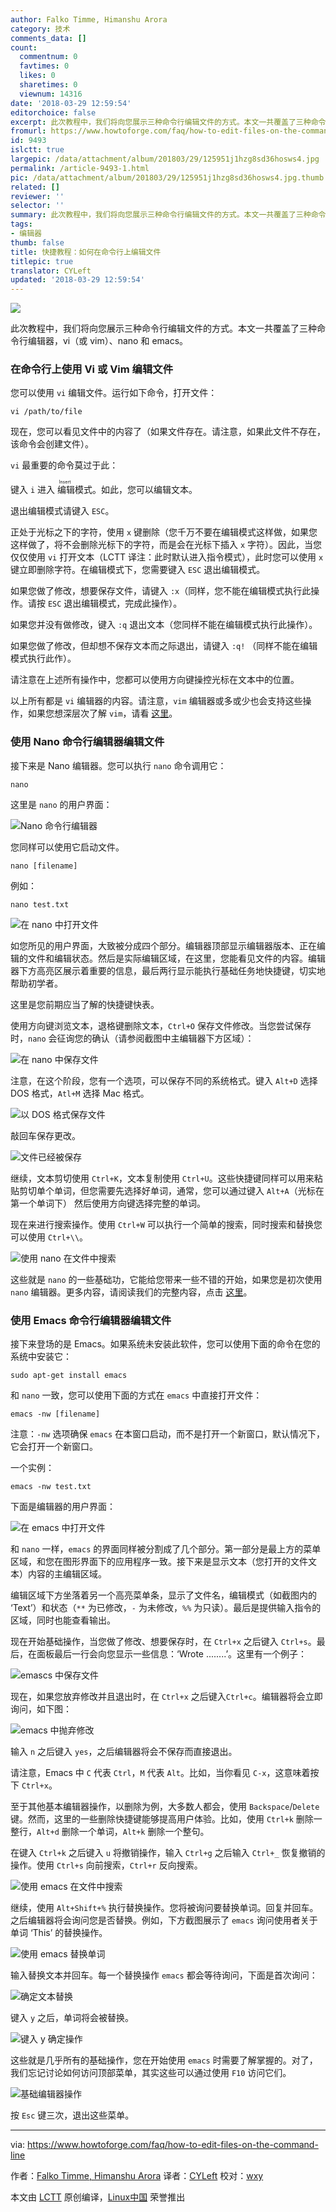 ```yaml
---
author: Falko Timme, Himanshu Arora
category: 技术
comments_data: []
count:
  commentnum: 0
  favtimes: 0
  likes: 0
  sharetimes: 0
  viewnum: 14316
date: '2018-03-29 12:59:54'
editorchoice: false
excerpt: 此次教程中，我们将向您展示三种命令行编辑文件的方式。本文一共覆盖了三种命令行编辑器，vi（或 vim）、nano 和 emacs。
fromurl: https://www.howtoforge.com/faq/how-to-edit-files-on-the-command-line
id: 9493
islctt: true
largepic: /data/attachment/album/201803/29/125951j1hzg8sd36hosws4.jpg
permalink: /article-9493-1.html
pic: /data/attachment/album/201803/29/125951j1hzg8sd36hosws4.jpg.thumb.jpg
related: []
reviewer: ''
selector: ''
summary: 此次教程中，我们将向您展示三种命令行编辑文件的方式。本文一共覆盖了三种命令行编辑器，vi（或 vim）、nano 和 emacs。
tags:
- 编辑器
thumb: false
title: 快捷教程：如何在命令行上编辑文件
titlepic: true
translator: CYLeft
updated: '2018-03-29 12:59:54'
---
```


![](/data/attachment/album/201803/29/125951j1hzg8sd36hosws4.jpg)


此次教程中，我们将向您展示三种命令行编辑文件的方式。本文一共覆盖了三种命令行编辑器，vi（或 vim）、nano 和 emacs。


### 在命令行上使用 Vi 或 Vim 编辑文件


您可以使用 `vi` 编辑文件。运行如下命令，打开文件：



```
vi /path/to/file

```

现在，您可以看见文件中的内容了（如果文件存在。请注意，如果此文件不存在，该命令会创建文件）。


`vi` 最重要的命令莫过于此：


键入 `i` 进入<ruby> 编辑 <rt>  Insert </rt></ruby>模式。如此，您可以编辑文本。


退出编辑模式请键入 `ESC`。


正处于光标之下的字符，使用 `x` 键删除（您千万不要在编辑模式这样做，如果您这样做了，将不会删除光标下的字符，而是会在光标下插入 `x` 字符）。因此，当您仅仅使用 `vi` 打开文本（LCTT 译注：此时默认进入指令模式），此时您可以使用 `x` 键立即删除字符。在编辑模式下，您需要键入 `ESC` 退出编辑模式。


如果您做了修改，想要保存文件，请键入 `:x`（同样，您不能在编辑模式执行此操作。请按 `ESC` 退出编辑模式，完成此操作）。


如果您并没有做修改，键入 `:q` 退出文本（您同样不能在编辑模式执行此操作）。


如果您做了修改，但却想不保存文本而之际退出，请键入 `:q!` （同样不能在编辑模式执行此作）。


请注意在上述所有操作中，您都可以使用方向键操控光标在文本中的位置。


以上所有都是 `vi` 编辑器的内容。请注意，`vim` 编辑器或多或少也会支持这些操作，如果您想深层次了解 `vim`，请看 [这里](https://www.howtoforge.com/vim-basics)。


### 使用 Nano 命令行编辑器编辑文件


接下来是 Nano 编辑器。您可以执行 `nano` 命令调用它：



```
nano

```

这里是 `nano` 的用户界面：


![Nano 命令行编辑器](/data/attachment/album/201803/29/125956w2cosbvuahxlvdvb.png)


您同样可以使用它启动文件。



```
nano [filename]

```

例如：



```
nano test.txt

```

![在 nano 中打开文件](/data/attachment/album/201803/29/125957jux9prajr4fiaffr.png)


如您所见的用户界面，大致被分成四个部分。编辑器顶部显示编辑器版本、正在编辑的文件和编辑状态。然后是实际编辑区域，在这里，您能看见文件的内容。编辑器下方高亮区展示着重要的信息，最后两行显示能执行基础任务地快捷键，切实地帮助初学者。


这里是您前期应当了解的快捷键快表。


使用方向键浏览文本，退格键删除文本，`Ctrl+O` 保存文件修改。当您尝试保存时，`nano` 会征询您的确认（请参阅截图中主编辑器下方区域）：


![在 nano 中保存文件](/data/attachment/album/201803/29/125959galu5oo3jvuf24lu.png)


注意，在这个阶段，您有一个选项，可以保存不同的系统格式。键入 `Alt+D` 选择 DOS 格式，`Atl+M` 选择 Mac 格式。


![以 DOS 格式保存文件](/data/attachment/album/201803/29/130000zaowbhv55ocb5c5a.png)


敲回车保存更改。


![文件已经被保存](/data/attachment/album/201803/29/130001nzggxzbcbnwx0nbx.png)


继续，文本剪切使用 `Ctrl+K`，文本复制使用 `Ctrl+U`。这些快捷键同样可以用来粘贴剪切单个单词，但您需要先选择好单词，通常，您可以通过键入 `Alt+A`（光标在第一个单词下） 然后使用方向键选择完整的单词。


现在来进行搜索操作。使用 `Ctrl+W` 可以执行一个简单的搜索，同时搜索和替换您可以使用 `Ctrl+\\`。


![使用 nano 在文件中搜索](/data/attachment/album/201803/29/130002i6fa33k25u9um906.png)


这些就是 `nano` 的一些基础功，它能给您带来一些不错的开始，如果您是初次使用 `nano` 编辑器。更多内容，请阅读我们的完整内容，点击 [这里](https://www.howtoforge.com/linux-nano-command/)。


### 使用 Emacs 命令行编辑器编辑文件


接下来登场的是 Emacs。如果系统未安装此软件，您可以使用下面的命令在您的系统中安装它：



```
sudo apt-get install emacs

```

和 `nano` 一致，您可以使用下面的方式在 `emacs` 中直接打开文件：



```
emacs -nw [filename]

```

注意：`-nw` 选项确保 `emacs` 在本窗口启动，而不是打开一个新窗口，默认情况下，它会打开一个新窗口。


一个实例：



```
emacs -nw test.txt

```

下面是编辑器的用户界面：


![在 emacs 中打开文件](/data/attachment/album/201803/29/130003jm6mri6xvjmsq666.png)


和 `nano` 一样，`emacs` 的界面同样被分割成了几个部分。第一部分是最上方的菜单区域，和您在图形界面下的应用程序一致。接下来是显示文本（您打开的文件文本）内容的主编辑区域。


编辑区域下方坐落着另一个高亮菜单条，显示了文件名，编辑模式（如截图内的 ‘Text’）和状态（`**` 为已修改，`-` 为未修改，`%%` 为只读）。最后是提供输入指令的区域，同时也能查看输出。


现在开始基础操作，当您做了修改、想要保存时，在 `Ctrl+x` 之后键入 `Ctrl+s`。最后，在面板最后一行会向您显示一些信息：‘Wrote ........’。这里有一个例子：


![emascs 中保存文件](/data/attachment/album/201803/29/130005mvsvzd5x5fxa3srz.png)


现在，如果您放弃修改并且退出时，在 `Ctrl+x` 之后键入`Ctrl+c`。编辑器将会立即询问，如下图：


![emacs 中抛弃修改](/data/attachment/album/201803/29/130007tmlwz22qq2ywx38p.png)


输入 `n` 之后键入 `yes`，之后编辑器将会不保存而直接退出。


请注意，Emacs 中 `C` 代表 `Ctrl`，`M` 代表 `Alt`。比如，当你看见 `C-x`，这意味着按下 `Ctrl+x`。


至于其他基本编辑器操作，以删除为例，大多数人都会，使用 `Backspace`/`Delete` 键。然而，这里的一些删除快捷键能够提高用户体验。比如，使用 `Ctrl+k` 删除一整行，`Alt+d` 删除一个单词，`Alt+k` 删除一个整句。


在键入 `Ctrl+k` 之后键入 `u` 将撤销操作，输入 `Ctrl+g` 之后输入 `Ctrl+_` 恢复撤销的操作。使用 `Ctrl+s` 向前搜索，`Ctrl+r` 反向搜索。


![使用 emacs 在文件中搜索](/data/attachment/album/201803/29/130008kq9mmiiroh3i5vo8.png)


继续，使用 `Alt+Shift+%` 执行替换操作。您将被询问要替换单词。回复并回车。之后编辑器将会询问您是否替换。例如，下方截图展示了 `emacs` 询问使用者关于单词 ‘This’ 的替换操作。


![使用 emacs 替换单词](/data/attachment/album/201803/29/130009igxu9g994xmn1d12.png)


输入替换文本并回车。每一个替换操作 `emacs` 都会等待询问，下面是首次询问：


![确定文本替换](/data/attachment/album/201803/29/130010fozfz11kcoktt8fq.png)


键入 `y` 之后，单词将会被替换。


![键入 y 确定操作](/data/attachment/album/201803/29/130011i3u7p87l45llzcvm.png)


这些就是几乎所有的基础操作，您在开始使用 `emacs` 时需要了解掌握的。对了，我们忘记讨论如何访问顶部菜单，其实这些可以通过使用 `F10` 访问它们。


![基础编辑器操作](/data/attachment/album/201803/29/130012gqfd9mxmnddsgd9u.png)


按 `Esc` 键三次，退出这些菜单。




---


via: <https://www.howtoforge.com/faq/how-to-edit-files-on-the-command-line>


作者：[Falko Timme, Himanshu Arora](https://www.howtoforge.com) 译者：[CYLeft](https://github.com/CYLeft) 校对：[wxy](https://github.com/wxy)


本文由 [LCTT](https://github.com/LCTT/TranslateProject) 原创编译，[Linux中国](https://linux.cn/) 荣誉推出